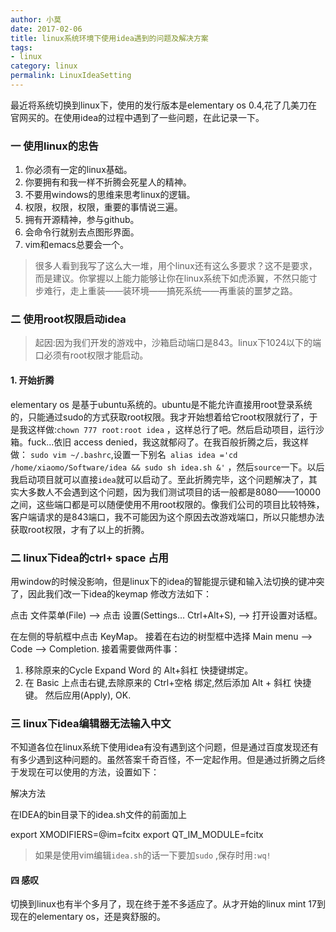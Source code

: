 ```yaml
---
author: 小莫
date: 2017-02-06
title: linux系统环境下使用idea遇到的问题及解决方案
tags:
- linux
category: linux
permalink: LinuxIdeaSetting
---
```

最近将系统切换到linux下，使用的发行版本是elementary os 0.4,花了几美刀在官网买的。在使用idea的过程中遇到了一些问题，在此记录一下。
<!-- more -->
### 一 使用linux的忠告
 1. 你必须有一定的linux基础。
 2. 你要拥有和我一样不折腾会死星人的精神。
 3. 不要用windows的思维来思考linux的逻辑。
 4. 权限，权限，权限，重要的事情说三遍。
 5. 拥有开源精神，参与github。
 6. 会命令行就别去点图形界面。
 7. vim和emacs总要会一个。
 
 > 很多人看到我写了这么大一堆，用个linux还有这么多要求？这不是要求，而是建议。你掌握以上能力能够让你在linux系统下如虎添翼，不然只能寸步难行，走上重装——装环境——搞死系统——再重装的噩梦之路。

### 二 使用root权限启动idea
>起因:因为我们开发的游戏中，沙箱启动端口是843。linux下1024以下的端口必须有root权限才能启动。

#### 1. 开始折腾
elementary os 是基于ubuntu系统的。ubuntu是不能允许直接用root登录系统的，只能通过sudo的方式获取root权限。我才开始想着给它root权限就行了，于是我这样做:`chown 777 root:root idea` ，这样总行了吧。然后启动项目，运行沙箱。fuck...依旧 access denied，我这就郁闷了。在我百般折腾之后，我这样做：
`sudo vim ~/.bashrc`,设置一下别名` alias idea ='cd /home/xiaomo/Software/idea && sudo sh idea.sh &'` ，然后`source`一下。以后我启动项目就可以直接`idea`就可以启动了。至此折腾完毕，这个问题解决了，其实大多数人不会遇到这个问题，因为我们测试项目的话一般都是8080——10000之间，这些端口都是可以随便使用不用root权限的。像我们公司的项目比较特殊，客户端请求的是843端口，我不可能因为这个原因去改游戏端口，所以只能想办法获取root权限，才有了以上的折腾。

### 二 linux下idea的ctrl+ space 占用
用window的时候没影响，但是linux下的idea的智能提示键和输入法切换的键冲突了，因此我们改一下idea的keymap
修改方法如下：

点击 文件菜单(File) –> 点击 设置(Settings… Ctrl+Alt+S), –> 打开设置对话框。

在左侧的导航框中点击 KeyMap。 
接着在右边的树型框中选择 Main menu –> Code –> Completion. 
接着需要做两件事： 
1. 移除原来的Cycle Expand Word 的 Alt+斜杠 快捷键绑定。 
2. 在 Basic 上点击右键,去除原来的 Ctrl+空格 绑定,然后添加 Alt + 斜杠 快捷键。
然后应用(Apply), OK.

### 三 linux下idea编辑器无法输入中文 
不知道各位在linux系统下使用idea有没有遇到这个问题，但是通过百度发现还有有多少遇到这种问题的。虽然答案千奇百怪，不一定起作用。但是通过折腾之后终于发现在可以使用的方法，设置如下：

解决方法

在IDEA的bin目录下的idea.sh文件的前面加上

export XMODIFIERS=@im=fcitx
export QT_IM_MODULE=fcitx

> 如果是使用vim编辑`idea.sh`的话一下要加`sudo` ,保存时用`:wq!`

#### 四 感叹
切换到linux也有半个多月了，现在终于差不多适应了。从才开始的linux mint 17到现在的elementary os，还是爽舒服的。